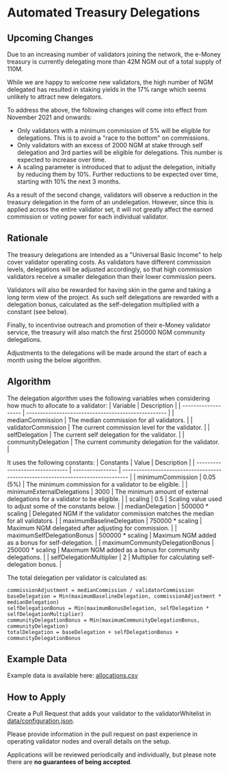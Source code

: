 # Automated Treasury Delegations

## Upcoming Changes
Due to an increasing number of validators joining the network, the e-Money treasury is currently delegating more than 42M NGM out of a total supply of 110M.

While we are happy to welcome new validators, the high number of NGM delegated has resulted in staking yields in the 17% range which seems unlikely to attract new delegators.

To address the above, the following changes will come into effect from November 2021 and onwards:

* Only validators with a minimum commission of 5% will be eligible for delegations. This is to avoid a "race to the bottom" on commissions.
* Only validators with an excess of 2000 NGM at stake through self delegation and 3rd parties will be eligible for delegations. This number is expected to increase over time.
* A scaling parameter is introduced that to adjust the delegation, initially by reducing them by 10%. Further reductions to be expected over time, starting with 10% the next 3 months.

As a result of the second change, validators will observe a reduction in the treasury delegation in the form of an undelegation. However, since this is applied across the entire validator set, it will not greatly affect the earned commission or voting power for each individual validator.

## Rationale
The treasury delegations are intended as a "Universal Basic Income" to help cover validator operating costs.
As validators have different commission levels, delegations will be adjusted accordingly, so that high commission validators receive a
smaller delegation than their lower commission peers.

Validators will also be rewarded for having skin in the game and taking a long term view of the project.
As such self delegations are rewarded with a delegation bonus, calculated as the self-delegation multiplied with a constant (see below). 

Finally, to incentivise outreach and promotion of their e-Money validator service, the treasury will also match the first 250000 NGM community delegations. 

Adjustments to the delegations will be made around the start of each a month using the below algorithm. 

## Algorithm
The delegation algorithm uses the following variables when considering how much to allocate to a validator:
| Variable            | Description                                         |
| ------------------- | --------------------------------------------------- |
| medianCommission    | The median commission for all validators.           |
| validatorCommission | The current commission level for the validator.     |
| selfDelegation      | The current self delegation for the validator.      |
| communityDelegation | The current community delegation for the validator. |

It uses the following constants:
| Constants                       | Value            | Description                                                                      |
| ------------------------------- | ---------------- | -------------------------------------------------------------------------------- |
| minimumCommission               | 0.05 (5%)        | The minimum commission for a validator to be eligible.                           |
| minimumExternalDelegations      | 3000             | The minimum amount of external delegations for a validator to be eligible.       |
| scaling                         | 0.5              | Scaling value used to adjust some of the constants below.                        |
| medianDelegation                | 500000 * scaling | Delegated NGM if the validator commission matches the median for all validators. |
| maximumBaselineDelegation       | 750000 * scaling | Maximum NGM delegated after adjusting for commission.                            |
| maximumSelfDelegationBonus      | 500000 * scaling | Maximum NGM added as a bonus for self-delegation.                                |
| maximumCommunityDelegationBonus | 250000 * scaling | Maximum NGM added as a bonus for community delegations.                          |
| selfDelegationMultiplier        | 2                | Multiplier for calculating self-delegation bonus.                                |

The total delegation per validator is calculated as:
```
commissionAdjustment = medianCommission / validatorCommission
baseDelegation = Min(maximumBaselineDelegation, commissionAdjustment * medianDelegation)
selfDelegationBonus = Min(maximumBonusDelegation, selfDelegation * selfDelegationMultiplier)
communityDelegationBonus = Min(maximumCommunityDelegationBonus, communityDelegation)
totalDelegation = baseDelegation + selfDelegationBonus + communityDelegationBonus
```

## Example Data
Example data is available here: [allocations.csv](allocations.csv)

## How to Apply

Create a Pull Request that adds your validator to the validatorWhitelist in [data/configuration.json](data/configuration.json).

Please provide information in the pull request on past experience in operating validator nodes and overall details on the setup.

Applications will be reviewed periodically and individually, but please note there are **no guarantees of being accepted**.
